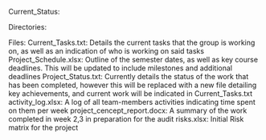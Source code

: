Current_Status:

Directories:

Files:
	Current_Tasks.txt:	Details the current tasks that the group is working on, as well as an indication of who is working on said tasks
	Project_Schedule.xlsx:	Outline of the semester dates, as well as key course deadlines. This will be updated to include milestones and additional deadlines
	Project_Status.txt:	Currently details the status of the work that has been completed, however this will be replaced with a new file detailing key achievements, and current work will be indicated in Current_Tasks.txt
	activity_log.xlsx:	A log of all team-members activities indicating time spent on them per week
	project_cencept_report.docx:	A summary of the work completed in week 2,3 in preparation for the audit
	risks.xlsx:	Initial Risk matrix for the project
